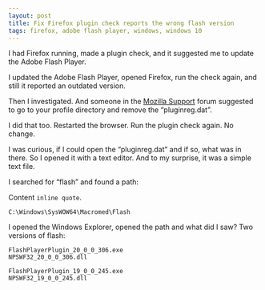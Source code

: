 ```yaml
---
layout: post
title: Fix Firefox plugin check reports the wrong flash version
tags: firefox, adobe flash player, windows, windows 10
---
```


I had Firefox running, made a plugin check, and it suggested me to update the Adobe Flash Player.

I updated the Adobe Flash Player, opened Firefox, run the check again, and still it reported an outdated version.

Then I investigated. And someone in the [Mozilla Support](https://support.mozilla.org/de/questions/690585#answer-16934) forum suggested to go to your profile directory and remove the “pluginreg.dat”.

I did that too. Restarted the browser. Run the plugin check again. No change.

I was curious, if I could open the “pluginreg.dat” and if so, what was in there. So I opened it with a text editor. And to my surprise, it was a simple text file.

I searched for “flash” and found a path:

Content `inline quote`.

```
C:\Windows\SysWOW64\Macromed\Flash
```

I opened the Windows Explorer, opened the path and what did I saw? Two versions of flash:

```
FlashPlayerPlugin_20_0_0_306.exe
NPSWF32_20_0_0_306.dll
```

```
FlashPlayerPlugin_19_0_0_245.exe
NPSWF32_19_0_0_245.dll
```
